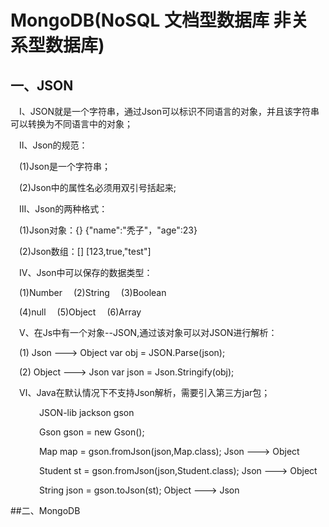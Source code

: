 # MongoDB(NoSQL 文档型数据库 非关系型数据库)
## 一、JSON

&emsp;Ⅰ、JSON就是一个字符串，通过Json可以标识不同语言的对象，并且该字符串可以转换为不同语言中的对象；

&emsp;Ⅱ、Json的规范：

&emsp;(1)Json是一个字符串；

&emsp;(2)Json中的属性名必须用双引号括起来;

&emsp;Ⅲ、Json的两种格式：

&emsp;(1)Json对象：{}  {"name":"秃子"，"age":23}

&emsp;(2)Json数组：[]  [123,true,"test"]

&emsp;Ⅳ、Json中可以保存的数据类型：

&emsp;(1)Number  &emsp;(2)String   &emsp;(3)Boolean

&emsp;(4)null   &emsp;(5)Object   &emsp;(6)Array

&emsp;Ⅴ、在Js中有一个对象--JSON,通过该对象可以对JSON进行解析：

&emsp;(1) Json ---> Object    var obj = JSON.Parse(json);

&emsp;(2) Object ---> Json    var json = Json.Stringify(obj);

&emsp;Ⅵ、Java在默认情况下不支持Json解析，需要引入第三方jar包；

&emsp;&emsp;&emsp;  JSON-lib    jackson   gson

&emsp;&emsp;&emsp; Gson gson = new Gson();

&emsp;&emsp;&emsp; Map map = gson.fromJson(json,Map.class);  Json ---> Object

&emsp;&emsp;&emsp; Student st = gson.fromJson(json,Student.class);  Json ---> Object

&emsp;&emsp;&emsp; String json = gson.toJson(st);  Object ---> Json

##二、MongoDB


 
